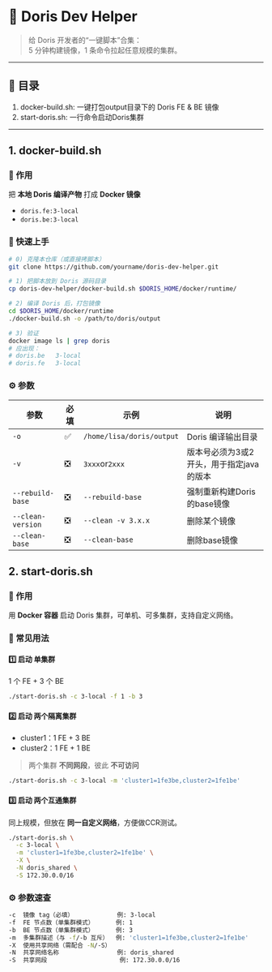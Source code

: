 # 🐬 Doris Dev Helper

> 给 Doris 开发者的“一键脚本”合集：  
> 5 分钟构建镜像，1 条命令拉起任意规模的集群。

---

## 🧰 目录
1. docker-build.sh: 一键打包output目录下的 Doris FE & BE 镜像  
2. start-doris.sh: 一行命令启动Doris集群  

---

## 1. docker-build.sh

### 📌 作用
把 **本地 Doris 编译产物** 打成 **Docker 镜像**  
- `doris.fe:3-local`
- `doris.be:3-local`

### 🚀 快速上手
```bash
# 0) 克隆本仓库（或直接拷脚本）
git clone https://github.com/yourname/doris-dev-helper.git

# 1) 把脚本放到 Doris 源码目录
cp doris-dev-helper/docker-build.sh $DORIS_HOME/docker/runtime/

# 2) 编译 Doris 后，打包镜像
cd $DORIS_HOME/docker/runtime
./docker-build.sh -o /path/to/doris/output

# 3) 验证
docker image ls | grep doris
# 应出现：
# doris.be   3-local
# doris.fe   3-local
```

### ⚙️ 参数

| 参数              | 必填 | 示例                      | 说明                                     |
| ----------------- | ---- | ------------------------- | ---------------------------------------- |
| `-o`              | ✅    | `/home/lisa/doris/output` | Doris 编译输出目录                       |
| `-v`              | ❎    | `3xxx`or`2xxx`            | 版本号必须为3或2开头，用于指定java的版本 |
| `--rebuild-base`  | ❎    | `--rebuild-base`          | 强制重新构建Doris的base镜像              |
| `--clean-version` | ❎    | `--clean -v 3.x.x`        | 删除某个镜像                             |
| `--clean-base`    | ❎    | `--clean-base`            | 删除base镜像                             |

## 2. start-doris.sh

### 📌 作用

用 **Docker 容器** 启动 Doris 集群，可单机、可多集群，支持自定义网络。

### 🚀 常见用法

#### 1️⃣ 启动 **单集群**

1 个 FE + 3 个 BE

```bash
./start-doris.sh -c 3-local -f 1 -b 3
```

#### 2️⃣ 启动 **两个隔离集群**

- cluster1：1 FE + 3 BE
- cluster2：1 FE + 1 BE

> 两个集群 **不同网段**，彼此 **不可访问**

```bash
./start-doris.sh -c 3-local -m 'cluster1=1fe3be,cluster2=1fe1be'
```

#### 3️⃣ 启动 **两个互通集群**

同上规模，但放在 **同一自定义网络**，方便做CCR测试。

```bash
./start-doris.sh \
  -c 3-local \
  -m 'cluster1=1fe3be,cluster2=1fe1be' \
  -X \
  -N doris_shared \
  -S 172.30.0.0/16
```

### ⚙️ 参数速查

```sh
-c  镜像 tag（必填）            例: 3-local
-f  FE 节点数（单集群模式）      例: 1
-b  BE 节点数（单集群模式）      例: 3
-m  多集群描述（与 -f/-b 互斥）  例: 'cluster1=1fe3be,cluster2=1fe1be'
-X  使用共享网络（需配合 -N/-S）
-N  共享网络名称                例: doris_shared
-S  共享网段                    例: 172.30.0.0/16
```

